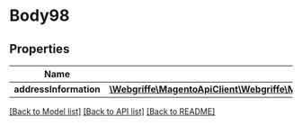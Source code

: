 # Body98

## Properties
Name | Type | Description | Notes
------------ | ------------- | ------------- | -------------
**addressInformation** | [**\Webgriffe\MagentoApiClient\Webgriffe\MagentoApiClient\Model\CheckoutDataTotalsInformationInterface**](CheckoutDataTotalsInformationInterface.md) |  | 

[[Back to Model list]](../README.md#documentation-for-models) [[Back to API list]](../README.md#documentation-for-api-endpoints) [[Back to README]](../README.md)


